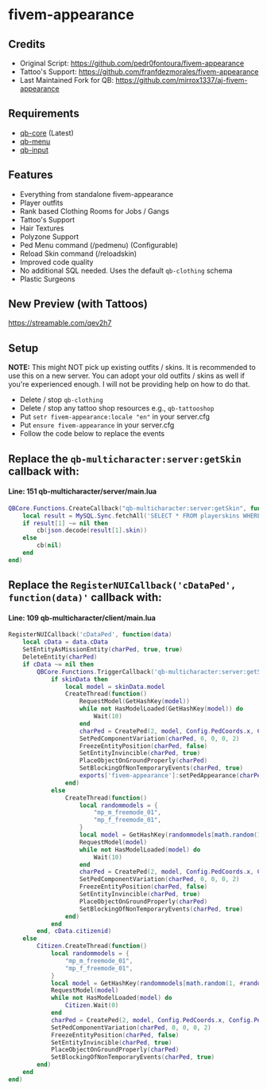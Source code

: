 # fivem-appearance

## Credits
- Original Script: https://github.com/pedr0fontoura/fivem-appearance
- Tattoo's Support: https://github.com/franfdezmorales/fivem-appearance
- Last Maintained Fork for QB: https://github.com/mirrox1337/aj-fivem-appearance

## Requirements

- [qb-core](https://github.com/qbcore-framework/qb-core) (Latest)
- [qb-menu](https://github.com/qbcore-framework/qb-menu)
- [qb-input](https://github.com/qbcore-framework/qb-input)

## Features

- Everything from standalone fivem-appearance
- Player outfits
- Rank based Clothing Rooms for Jobs / Gangs
- Tattoo's Support
- Hair Textures
- Polyzone Support
- Ped Menu command (/pedmenu) (Configurable)
- Reload Skin command (/reloadskin)
- Improved code quality
- No additional SQL needed. Uses the default `qb-clothing` schema
- Plastic Surgeons

## New Preview (with Tattoos)

https://streamable.com/qev2h7

## Setup

**NOTE:** This might NOT pick up existing outfits / skins. It is recommended to use this on a new server. You can adopt your old outfits / skins as well if you're experienced enough. I will not be providing help on how to do that.

- Delete / stop `qb-clothing`
- Delete / stop any tattoo shop resources e.g., `qb-tattooshop`
- Put `setr fivem-appearance:locale "en"` in your server.cfg
- Put `ensure fivem-appearance` in your server.cfg
- Follow the code below to replace the events

## Replace the `qb-multicharacter:server:getSkin` callback with:
#### Line: 151 qb-multicharacter/server/main.lua
```lua
QBCore.Functions.CreateCallback("qb-multicharacter:server:getSkin", function(source, cb, cid)
    local result = MySQL.Sync.fetchAll('SELECT * FROM playerskins WHERE citizenid = ? AND active = ?', {cid, 1})
    if result[1] ~= nil then
        cb(json.decode(result[1].skin))
    else
        cb(nil)
    end
end)
```
## Replace the `RegisterNUICallback('cDataPed', function(data)'` callback  with:
#### Line: 109 qb-multicharacter/client/main.lua
```lua
RegisterNUICallback('cDataPed', function(data)
    local cData = data.cData
    SetEntityAsMissionEntity(charPed, true, true)
    DeleteEntity(charPed)
    if cData ~= nil then
        QBCore.Functions.TriggerCallback('qb-multicharacter:server:getSkin', function(skinData)
            if skinData then
                local model = skinData.model
                CreateThread(function()
                    RequestModel(GetHashKey(model))
                    while not HasModelLoaded(GetHashKey(model)) do
                        Wait(10)
                    end
                    charPed = CreatePed(2, model, Config.PedCoords.x, Config.PedCoords.y, Config.PedCoords.z - 0.98, Config.PedCoords.w, false, true)
                    SetPedComponentVariation(charPed, 0, 0, 0, 2)
                    FreezeEntityPosition(charPed, false)
                    SetEntityInvincible(charPed, true)
                    PlaceObjectOnGroundProperly(charPed)
                    SetBlockingOfNonTemporaryEvents(charPed, true)
                    exports['fivem-appearance']:setPedAppearance(charPed, skinData)
                end)
            else
                CreateThread(function()
                    local randommodels = {
                        "mp_m_freemode_01",
                        "mp_f_freemode_01",
                    }
                    local model = GetHashKey(randommodels[math.random(1, #randommodels)])
                    RequestModel(model)
                    while not HasModelLoaded(model) do
                        Wait(10)
                    end
                    charPed = CreatePed(2, model, Config.PedCoords.x, Config.PedCoords.y, Config.PedCoords.z - 0.98, Config.PedCoords.w, false, true)
                    SetPedComponentVariation(charPed, 0, 0, 0, 2)
                    FreezeEntityPosition(charPed, false)
                    SetEntityInvincible(charPed, true)
                    PlaceObjectOnGroundProperly(charPed)
                    SetBlockingOfNonTemporaryEvents(charPed, true)
                end)
            end
        end, cData.citizenid)
    else
        Citizen.CreateThread(function()
            local randommodels = {
                "mp_m_freemode_01",
                "mp_f_freemode_01",
            }
            local model = GetHashKey(randommodels[math.random(1, #randommodels)])
            RequestModel(model)
            while not HasModelLoaded(model) do
                Citizen.Wait(0)
            end
            charPed = CreatePed(2, model, Config.PedCoords.x, Config.PedCoords.y, Config.PedCoords.z - 0.98, Config.PedCoords.w, false, true)
            SetPedComponentVariation(charPed, 0, 0, 0, 2)
            FreezeEntityPosition(charPed, false)
            SetEntityInvincible(charPed, true)
            PlaceObjectOnGroundProperly(charPed)
            SetBlockingOfNonTemporaryEvents(charPed, true)
        end)
    end
end)
```
